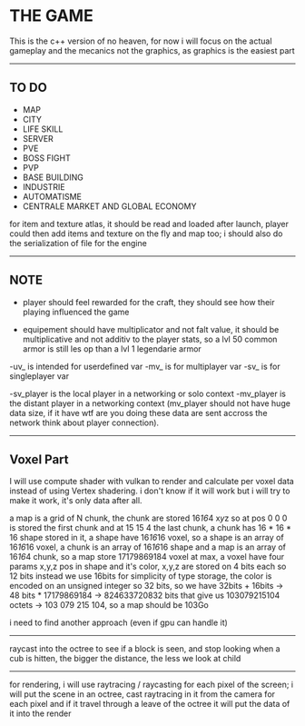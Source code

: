 # THE GAME

This is the c++ version of no heaven,
for now i will focus on the actual gameplay and the mecanics not the graphics,
as graphics is the easiest part

___

## TO DO

- MAP
- CITY
- LIFE SKILL
- SERVER
- PVE
- BOSS FIGHT
- PVP
- BASE BUILDING
- INDUSTRIE
- AUTOMATISME
- CENTRALE MARKET AND GLOBAL ECONOMY


for item and texture atlas, it should be read and loaded after launch,
player could then add items and texture on the fly
and map too;
i should also do the serialization of file for the engine

___

## NOTE

- player should feel rewarded for the craft,
they should see how their playing influenced the game

- equipement should have multiplicator and not falt value,
it should be multiplicative and not additiv to the player stats,
so a lvl 50 common armor is still les op than a lvl 1 legendarie armor

-uv_ is intended for userdefined var
-mv_ is for multiplayer var
-sv_ is for singleplayer var

-sv_player is the local player in a networking or solo context
-mv_player is the distant player in a networking context (mv_player should not have huge data size,
if it have wtf are you doing these data are sent accross the network think about player connection).
___

## Voxel Part

I will use compute shader with vulkan to render
and calculate per voxel data instead of using Vertex shadering.
i don't know if it will work but i will try to make it work,
it's only data after all.

a map is a grid of N chunk, the chunk are stored 16*16*4 x*y*z
so at pos 0 0 0 is stored the first chunk and at 15 15 4 the last chunk,
a chunk has 16 * 16 * 16 shape stored in it, a shape have 16*16*16 voxel,
so a shape is an array of 16*16*16 voxel,
a chunk is an array of 16*16*16 shape
and a map is an array of 16*16*4 chunk, so a map store 17179869184 voxel at max,
a voxel have four params x,y,z pos in shape and it's color,
x,y,z are stored on 4 bits each so 12 bits
instead we use 16bits for simplicity of type storage,
the color is encoded on an unsigned integer so 32 bits,
so we have 32bits + 16bits -> 48 bits * 17179869184 -> 824633720832 bits
that give us 103079215104 octets -> 103 079 215 104, so a map should be 103Go

i need to find another approach (even if gpu can handle it)

___

raycast into the octree to see if a block is seen, and stop looking when a cub is hitten, the bigger the distance, the less we look at child

___

for rendering, i will use raytracing / raycasting for each pixel of the screen;
i will put the scene in an octree, cast raytracing in it from the camera for each pixel and if it travel through a leave of the octree it will put the data of it into the render